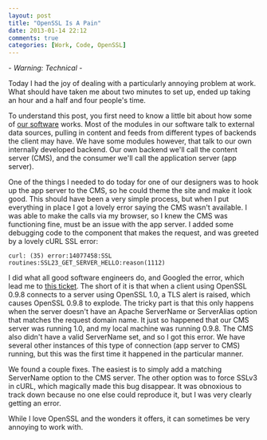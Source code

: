 ```yaml
---
layout: post
title: "OpenSSL Is A Pain"
date: 2013-01-14 22:12
comments: true
categories: [Work, Code, OpenSSL]
---
```


*- Warning: Technical -*

Today I had the joy of dealing with a particularly annoying problem at work. What should have taken me about two minutes to set up, ended up taking an hour and a half and four people's time.

To understand this post, you first need to know a little bit about how some of [our software](http://kurogo.org/home/) works. Most of the modules in our software talk to external data sources, pulling in content and feeds from different types of backends the client may have. We have some modules however, that talk to our own internally developed backend. Our own backend we'll call the content server (CMS), and the consumer we'll call the application server (app server).

<!-- more -->

One of the things I needed to do today for one of our designers was to hook up the app server to the CMS, so he could theme the site and make it look good. This should have been a very simple process, but when I put everything in place I got a lovely error saying the CMS wasn't available. I was able to make the calls via my browser, so I knew the CMS was functioning fine, must be an issue with the app server. I added some debugging code to the component that makes the request, and was greeted by a lovely cURL SSL error:

```
curl: (35) error:14077458:SSL routines:SSL23_GET_SERVER_HELLO:reason(1112)
```

I did what all good software engineers do, and Googled the error, which lead me to [this ticket](http://sourceforge.net/p/curl/bugs/1037/). The short of it is that when a client using OpenSSL 0.9.8 connects to a server using OpenSSL 1.0, a TLS alert is raised, which causes OpenSSL 0.9.8 to explode. The tricky part is that this only happens when the server doesn't have an Apache ServerName or ServerAlias option that matches the request domain name. It just so happened that our CMS server was running 1.0, and my local machine was running 0.9.8. The CMS also didn't have a valid ServerName set, and so I got this error. We have several other instances of this type of connection (app server to CMS) running, but this was the first time it happened in the particular manner.

We found a couple fixes. The easiest is to simply add a matching ServerName option to the CMS server. The other option was to force SSLv3 in cURL, which magically made this bug disappear. It was obnoxious to track down because no one else could reproduce it, but I was very clearly getting an error.

While I love OpenSSL and the wonders it offers, it can sometimes be very annoying to work with.
